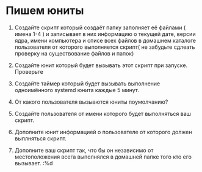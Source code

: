# Пишем юниты

1. Создайте скрипт который создаёт папку заполняет её файлами ( имена 1-4 ) и записывает в них информацию
о текущей дате, версии ядра, имени компьютера и списе всех файлов в домашнем каталоге пользователя от которого выполняется скрипт( не забудьте сдлеать проверку на существование файлов и папок)

2. Создайте юнит который будет вызывать этот скрипт при запуске. Проверьте
3. Создайте таймер который будет вызывать выполнение одноимённого systemd юнита каждые 5 минут.
4. От какого пользователя вызыаются юниты поумолчанию?
5. Создайте пользователя от имени которого будет выполняться ваш скрипт.
6. Дополните юнит информацией о пользователе от которого должен выплняться скрипт.
7. Дополните ваш скрипт так, что бы он независимо от местоположения всега выполнялся в домашней папке того кто его вызывает.
:%d